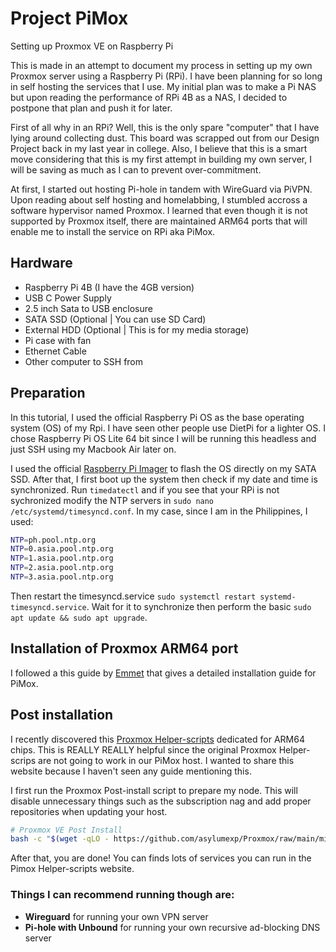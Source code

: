 # Project PiMox
Setting up Proxmox VE on Raspberry Pi

This is made in an attempt to document my process in setting up my own Proxmox server using a Raspberry Pi (RPi). I have been planning for so long in self hosting the services that I use. My initial plan was to make a Pi NAS but upon reading the performance of RPi 4B as a NAS, I decided to postpone that plan and push it for later.

First of all why in an RPi? Well, this is the only spare "computer" that I have lying around collecting dust. This board was scrapped out from our Design Project back in my last year in college. Also, I believe that this is a smart move considering that this is my first attempt in building my own server, I will be saving as much as I can to prevent over-commitment.

At first, I started out hosting Pi-hole in tandem with WireGuard via PiVPN. Upon reading about self hosting and homelabbing, I stumbled accross a software hypervisor named Proxmox. I learned that even though it is not supported by Proxmox itself, there are maintained ARM64 ports that will enable me to install the service on RPi aka PiMox.

## Hardware
- Raspberry Pi 4B (I have the 4GB version)
- USB C Power Supply
- 2.5 inch Sata to USB enclosure
- SATA SSD (Optional | You can use SD Card)
- External HDD (Optional | This is for my media storage)
- Pi case with fan
- Ethernet Cable
- Other computer to SSH from

## Preparation
In this tutorial, I used the official Raspberry Pi OS as the base operating system (OS) of my Rpi. I have seen other people use DietPi for a lighter OS. I chose Raspberry Pi OS Lite 64 bit since I will be running this headless and just SSH using my Macbook Air later on.

I used the official [Raspberry Pi Imager](https://www.raspberrypi.com/software/) to flash the OS directly on my SATA SSD. After that, I first boot up the system then check if my date and time is synchronized. Run `timedatectl` and if you see that your RPi is not sychronized modify the NTP servers in `sudo nano /etc/systemd/timesyncd.conf`. In my case, since I am in the Philippines, I used:
```bash
NTP=ph.pool.ntp.org
NTP=0.asia.pool.ntp.org
NTP=1.asia.pool.ntp.org
NTP=2.asia.pool.ntp.org
NTP=3.asia.pool.ntp.org
```
Then restart the timesyncd.service `sudo systemctl restart systemd-timesyncd.service`. Wait for it to synchronize then perform the basic `sudo apt update && sudo apt upgrade`.

## Installation of Proxmox ARM64 port
I followed a this guide by [Emmet](https://pimylifeup.com/raspberry-pi-proxmox/) that gives a detailed installation guide for PiMox.

## Post installation
I recently discovered this [Proxmox Helper-scripts](https://pimox-scripts.com/) dedicated for ARM64 chips. This is REALLY REALLY helpful since the original Proxmox Helper-scrips are not going to work in our PiMox host. I wanted to share this website because I haven't seen any guide mentioning this.

I first run the Proxmox Post-install script to prepare my node. This will disable unnecessary things such as the subscription nag and add proper repositories when updating your host.
```bash
# Proxmox VE Post Install
bash -c "$(wget -qLO - https://github.com/asylumexp/Proxmox/raw/main/misc/post-pve-install.sh)"
```

After that, you are done! You can finds lots of services you can run in the Pimox Helper-scripts website. 

### Things I can recommend running though are: 
- **Wireguard** for running your own VPN server
- **Pi-hole with Unbound** for running your own recursive ad-blocking DNS server
